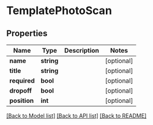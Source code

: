 # TemplatePhotoScan

## Properties
Name | Type | Description | Notes
------------ | ------------- | ------------- | -------------
**name** | **string** |  | [optional] 
**title** | **string** |  | [optional] 
**required** | **bool** |  | [optional] 
**dropoff** | **bool** |  | [optional] 
**position** | **int** |  | [optional] 

[[Back to Model list]](../README.md#documentation-for-models) [[Back to API list]](../README.md#documentation-for-api-endpoints) [[Back to README]](../README.md)


